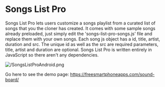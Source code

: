 # Songs List Pro
Songs List Pro lets users customize a songs playlist from a curated list of songs that you the cloner has created. It comes with some sample songs already preloaded, just simply edit the 'songs-list-pro-songs.js' file and replace them with your own songs. Each song js object has a id, title, artist, duration and src. The unique id as well as the src are required parameters, title, artist and duration are optional. Songs List Pro is written entirely in JavaScript so there aren't any dependencies.

![/SongsListProAndroid.png](https://www.freesmartphoneapps.com/static/projects/images/SongsListProAndroid.png)

Go here to see the demo page: https://freesmartphoneapps.com/sound-board/